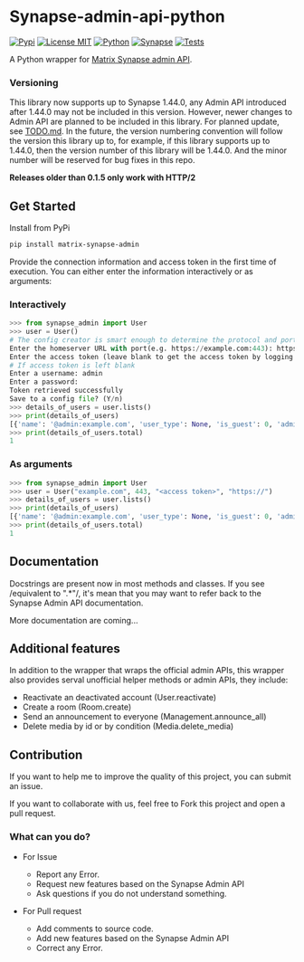 # Synapse-admin-api-python
[![Pypi](https://img.shields.io/pypi/v/matrix-synapse-admin?label=Pypi)](https://pypi.org/project/matrix-synapse-admin/)
[![License MIT](https://img.shields.io/pypi/l/matrix-synapse-admin)](https://github.com/KnugiHK/synapse-admin-api-python/blob/main/LICENSE)
[![Python](https://img.shields.io/pypi/pyversions/matrix-synapse-admin)](https://pypi.org/project/matrix-synapse-admin/)
[![Synapse](https://img.shields.io/endpoint?url=https%3A%2F%2Fraw.githubusercontent.com%2FKnugiHK%2Fsynapse-admin-api-python%2Fmain%2Fsupported_synapse.json)](https://github.com/KnugiHK/synapse-admin-api-python/blob/main/TODO.md)
[![Tests](https://github.com/KnugiHK/synapse-admin-api-python/actions/workflows/tests.yml/badge.svg)](https://github.com/KnugiHK/synapse-admin-api-python/actions/workflows/tests.yml)

A Python wrapper for [Matrix Synapse admin API](https://github.com/matrix-org/synapse).

### Versioning
This library now supports up to Synapse 1.44.0, any Admin API introduced after 1.44.0 may not be included in this version. However, newer changes to Admin API are planned to be included in this library. For planned update, see [TODO.md](TODO.md). In the future, the version numbering convention will follow the version this library up to, for example, if this library supports up to 1.44.0, then the version number of this library will be 1.44.0. And the minor number will be reserved for bug fixes in this repo.

**Releases older than 0.1.5 only work with HTTP/2**

## Get Started
Install from PyPi
```sh
pip install matrix-synapse-admin
```
Provide the connection information and access token in the first time of execution. You can either enter the information interactively or as arguments:  
### Interactively
```python
>>> from synapse_admin import User
>>> user = User()
# The config creator is smart enough to determine the protocol and port by providing either one.
Enter the homeserver URL with port(e.g. https://example.com:443): https://example.com # Only need to be entered in the first time
Enter the access token (leave blank to get the access token by logging in): <access token or leave blank> # Only need to be entered in the first time
# If access token is left blank
Enter a username: admin
Enter a password:
Token retrieved successfully
Save to a config file? (Y/n)
>>> details_of_users = user.lists()
>>> print(details_of_users)
[{'name': '@admin:example.com', 'user_type': None, 'is_guest': 0, 'admin': 1, 'deactivated': 0, 'shadow_banned': False, 'displayname': 'Admin', 'avatar_url': 'mxc://example.com/ABCDEFG'}]
>>> print(details_of_users.total)
1
```
### As arguments
```python
>>> from synapse_admin import User
>>> user = User("example.com", 443, "<access token>", "https://")
>>> details_of_users = user.lists()
>>> print(details_of_users)
[{'name': '@admin:example.com', 'user_type': None, 'is_guest': 0, 'admin': 1, 'deactivated': 0, 'shadow_banned': False, 'displayname': 'Admin', 'avatar_url': 'mxc://example.com/ABCDEFG'}]
>>> print(details_of_users.total)
1
```
## Documentation
Docstrings are present now in most methods and classes. If you see /equivalent to ".*"/, it's mean that you may want to refer back to the Synapse Admin API documentation.

More documentation are coming...

## Additional features
In addition to the wrapper that wraps the official admin APIs, this wrapper also provides serval unofficial helper methods or admin APIs, they include:
* Reactivate an deactivated account (User.reactivate)
* Create a room (Room.create)
* Send an announcement to everyone (Management.announce_all)
* Delete media by id or by condition (Media.delete_media)

## Contribution
If you want to help me to improve the quality of this project, you can submit an issue.

If you want to collaborate with us, feel free to Fork this project and open a pull request.
### What can you do?
* For Issue
  * Report any Error.
  * Request new features based on the Synapse Admin API
  * Ask questions if you do not understand something.

* For Pull request
  * Add comments to source code.
  * Add new features based on the Synapse Admin API
  * Correct any Error.
